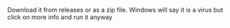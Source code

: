 Download it from releases or as a zip file. Windows will say it is a virus but click on more info and run it anyway
